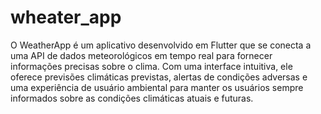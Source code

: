 # wheater_app

O WeatherApp é um aplicativo desenvolvido em Flutter que se conecta a uma API de dados meteorológicos em tempo real para fornecer informações precisas sobre o clima. Com uma interface intuitiva, ele oferece previsões climáticas previstas, alertas de condições adversas e uma experiência de usuário ambiental para manter os usuários sempre informados sobre as condições climáticas atuais e futuras.
